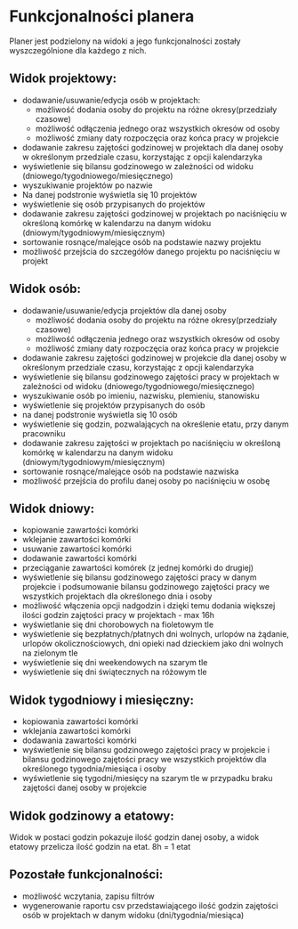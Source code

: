 # Funkcjonalności planera
Planer jest podzielony na widoki a jego funkcjonalności zostały wyszczególnione dla każdego z nich.

## Widok projektowy:

* dodawanie/usuwanie/edycja osób w projektach: 
  * możliwość dodania osoby do projektu na różne okresy(przedziały czasowe)
  * możliwość odłączenia jednego oraz wszystkich okresów od osoby
  * możliwość zmiany daty rozpoczęcia oraz końca pracy w projekcie 
* dodawanie zakresu zajętości godzinowej w projektach dla danej osoby w określonym przedziale czasu, korzystając z 
opcji kalendarzyka 
* wyświetlenie się bilansu godzinowego w zależności od widoku (dniowego/tygodniowego/miesięcznego)
* wyszukiwanie projektów po nazwie
* Na danej podstronie wyświetla się 10 projektów
* wyświetlenie się osób przypisanych do projektów
* dodawanie zakresu zajętości godzinowej w projektach po naciśnięciu w określoną komórkę w kalendarzu na danym widoku 
(dniowym/tygodniowym/miesięcznym)
* sortowanie rosnące/malejące osób na podstawie nazwy projektu
* możliwość przejścia do szczegółów danego projektu po naciśnięciu w projekt

## Widok osób:

* dodawanie/usuwanie/edycja projektów dla danej osoby 
  * możliwość dodania osoby do projektu na różne okresy(przedziały czasowe)
  * możliwość odłączenia jednego oraz wszystkich okresów od osoby
  * możliwość zmiany daty rozpoczęcia oraz końca pracy w projekcie
* dodawanie zakresu zajętości godzinowej w projekcie dla danej osoby w określonym przedziale czasu, korzystając z opcji 
kalendarzyka 
* wyświetlenie się bilansu godzinowego zajętości pracy w projektach w zależności od widoku 
(dniowego/tygodniowego/miesięcznego)
* wyszukiwanie osób po imieniu, nazwisku, plemieniu, stanowisku
* wyświetlenie się projektów przypisanych do osób
* na danej podstronie wyświetla się 10 osób
* wyświetlenie się godzin, pozwalających na określenie etatu, przy danym pracowniku
* dodawanie zakresu zajętości w projektach po naciśnięciu w określoną komórkę w kalendarzu na danym widoku (dniowym/tygodniowym/miesięcznym)
* sortowanie rosnące/malejące osób na podstawie nazwiska
* możliwość przejścia do profilu danej osoby po naciśnięciu w osobę

## Widok dniowy:

* kopiowanie zawartości komórki
* wklejanie zawartości komórki
* usuwanie zawartości komórki
* dodawanie zawartości komórki
* przeciąganie zawartości komórek (z jednej komórki do drugiej)
* wyświetlenie się bilansu godzinowego zajętości pracy w danym projekcie i podsumowanie bilansu godzinowego zajętości pracy we wszystkich projektach dla określonego dnia i osoby
* możliwość włączenia opcji nadgodzin i dzięki temu dodania większej ilości godzin zajętości pracy w projektach - max 16h
* wyświetlanie się dni chorobowych na fioletowym tle
* wyświetlenie się bezpłatnych/płatnych dni wolnych, urlopów na żądanie, urlopów okolicznościowych, dni opieki nad dzieckiem jako dni wolnych na zielonym tle
* wyświetlenie się dni weekendowych na szarym tle
* wyświetlenie się dni świątecznych na różowym tle

## Widok tygodniowy i miesięczny:

* kopiowania zawartości komórki
* wklejania zawartości komórki
* dodawania zawartości komórki
* wyświetlenie się bilansu godzinowego zajętości pracy w projekcie i bilansu godzinowego zajętości pracy we wszystkich projektów dla określonego tygodnia/miesiąca i osoby
* wyświetlenie się tygodni/miesięcy na szarym tle w przypadku braku zajętości danej osoby w projekcie

## Widok godzinowy a etatowy:

Widok w postaci godzin pokazuje ilość godzin danej osoby, a widok etatowy przelicza ilość godzin na etat. 8h = 1 etat

## Pozostałe funkcjonalności:

* możliwość wczytania, zapisu filtrów
* wygenerowanie raportu csv przedstawiającego ilość godzin zajętości osób w projektach w danym widoku (dni/tygodnia/miesiąca) 